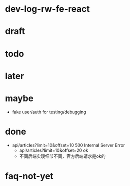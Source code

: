# dev-log-rw-fe-react

# draft

# todo

# later

# maybe
- fake user/auth for testing/debugging

# done
- api/articles?limit=10&offset=10  500 Internal Server Error
  - api/articles?limit=10&offset=20 ok
  - 不同后端实现细节不同，官方后端请求是ok的
# faq-not-yet
